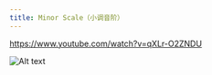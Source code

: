 ```yaml
---
title: Minor Scale（小调音阶）
---
```


https://www.youtube.com/watch?v=qXLr-O2ZNDU

![Alt text](image.png)
